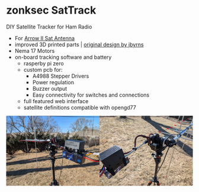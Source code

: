 # zonksec SatTrack
DIY Satellite Tracker for Ham Radio
* For [Arrow II Sat Antenna](https://www.arrowantennas.com/arrowii/146-437.html)
* improved 3D printed parts | [original design by jbyrns](https://www.thingiverse.com/thing:4664558)
* Nema 17 Motors
* on-board tracking software and battery
  * rasperby pi zero
  * custom pcb for:
    * A4988 Stepper Drivers
    * Power regulation
    * Buzzer output
    * Easy connectivity for switches and connections
  * full featured web interface
  * satellite definitions compatible with opengd77

<img src="images/front.jpg" width="50%" ><img src="images/back.jpg" width="50%" >
